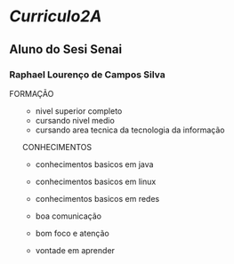 # <i> Curriculo2A </i>
## Aluno do Sesi Senai
### <b> Raphael Lourenço de Campos Silva </b>
FORMAÇÃO
<ol>
  
* nivel superior completo
* cursando nivel medio 
* cursando area tecnica da tecnologia da informação 

CONHECIMENTOS
* conhecimentos basicos em java
* conhecimentos basicos em linux
* conhecimentos basicos em redes

* boa comunicação 
* bom foco e atenção 
* vontade em aprender 
